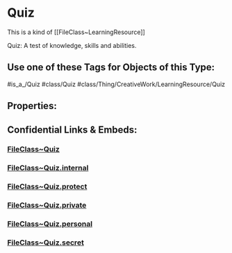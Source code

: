 ﻿---
limit: 9
mapWithTag: true
excludes: 
icon: link-2
version: "2.0"
tagNames:
  - class/Quiz
  - class/Thing/CreativeWork/LearningResource/Quiz
  - is_a_/Quiz
  - schema-org/Quiz
tags:
  - class/FileClass
  - class/Quiz
  - is_a_/Quiz
  - class/Thing/CreativeWork/LearningResource/Quiz
extends: FileClass~Thing/FileClass~CreativeWork/FileClass~LearningResource
fields: []
---

# Quiz
This is a kind of [[FileClass~LearningResource]]

Quiz: A test of knowledge, skills and abilities.


## Use one of these Tags for Objects of this Type:

#is_a_/Quiz
#class/Quiz
#class/Thing/CreativeWork/LearningResource/Quiz

## Properties:



## Confidential Links & Embeds: 

### [FileClass~Quiz](/_public/fileClass/FileClass~Thing/FileClass~CreativeWork/FileClass~LearningResource/FileClass~Quiz.md) 

### [FileClass~Quiz.internal](/_internal/fileClass/FileClass~Thing/FileClass~CreativeWork/FileClass~LearningResource/FileClass~Quiz.internal.md) 

### [FileClass~Quiz.protect](/_protect/fileClass/FileClass~Thing/FileClass~CreativeWork/FileClass~LearningResource/FileClass~Quiz.protect.md) 

### [FileClass~Quiz.private](/_private/fileClass/FileClass~Thing/FileClass~CreativeWork/FileClass~LearningResource/FileClass~Quiz.private.md) 

### [FileClass~Quiz.personal](/_personal/fileClass/FileClass~Thing/FileClass~CreativeWork/FileClass~LearningResource/FileClass~Quiz.personal.md) 

### [FileClass~Quiz.secret](/_secret/fileClass/FileClass~Thing/FileClass~CreativeWork/FileClass~LearningResource/FileClass~Quiz.secret.md) 

